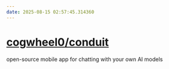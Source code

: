 ```yaml
---
date: 2025-08-15 02:57:45.314360
---
```


# [cogwheel0/conduit](https://github.com/cogwheel0/conduit)

open-source mobile app for chatting with your own AI models